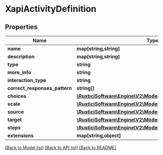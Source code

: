 # XapiActivityDefinition

## Properties
Name | Type | Description | Notes
------------ | ------------- | ------------- | -------------
**name** | **map[string,string]** |  | [optional] 
**description** | **map[string,string]** |  | [optional] 
**type** | **string** |  | [optional] 
**more_info** | **string** |  | [optional] 
**interaction_type** | **string** |  | [optional] 
**correct_responses_pattern** | **string[]** |  | [optional] 
**choices** | [**\RusticiSoftware\Engine\V2\Model\XapiInteractionComponent[]**](XapiInteractionComponent.md) |  | [optional] 
**scale** | [**\RusticiSoftware\Engine\V2\Model\XapiInteractionComponent[]**](XapiInteractionComponent.md) |  | [optional] 
**source** | [**\RusticiSoftware\Engine\V2\Model\XapiInteractionComponent[]**](XapiInteractionComponent.md) |  | [optional] 
**target** | [**\RusticiSoftware\Engine\V2\Model\XapiInteractionComponent[]**](XapiInteractionComponent.md) |  | [optional] 
**steps** | [**\RusticiSoftware\Engine\V2\Model\XapiInteractionComponent[]**](XapiInteractionComponent.md) |  | [optional] 
**extensions** | **map[string,object]** |  | [optional] 

[[Back to Model list]](../README.md#documentation-for-models) [[Back to API list]](../README.md#documentation-for-api-endpoints) [[Back to README]](../README.md)


